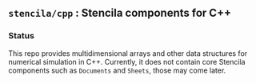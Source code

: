 ## `stencila/cpp` : Stencila components for C++

### Status

This repo provides multidimensional arrays and other data structures for numerical simulation in C++. Currently, it does not contain core Stencila components such as `Documents` and `Sheets`, those may come later.
